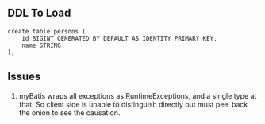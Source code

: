 
## DDL To Load

```
create table persons (
    id BIGINT GENERATED BY DEFAULT AS IDENTITY PRIMARY KEY,
    name STRING
);
```

## Issues

1. myBatis wraps all exceptions as RuntimeExceptions, and a single type at that.
   So client side is unable to distinguish directly but must peel back the onion
   to see the causation.
